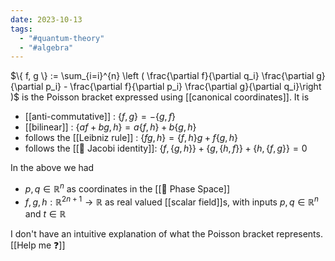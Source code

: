 ```yaml
---
date: 2023-10-13
tags:
  - "#quantum-theory"
  - "#algebra"
---
```

$\{ f, g \} := \sum_{i=i}^{n} \left ( \frac{\partial f}{\partial q_i} \frac{\partial g}{\partial p_i} - \frac{\partial f}{\partial p_i} \frac{\partial g}{\partial q_i}\right )$ is the Poisson bracket expressed using [[canonical coordinates]]. It is
- [[anti-commutative]] : $\{ f, g \} = - \{ g, f \}$
- [[bilinear]] : $\{ af + bg, h \} = a\{ f, h \} + b \{ g, h \}$
- follows the [[Leibniz rule]] : $\{ fg,h \} = \{ f, h \} g + f \{ g,h \}$
- follows the [[📘 Jacobi identity]]: $\{ f, \{ g,h \} \} + \{ g, \{ h,f \} \} + \{ h, \{ f,g \} \} = 0$

In the above we had
- $p, q \in \mathbb{R}^n$ as coordinates in the [[📘 Phase Space]]
- $f,g,h: \mathbb{R}^{2n+1} \rightarrow \mathbb{R}$ as real valued [[scalar field]]s, with inputs $p,q \in \mathbb{R}^n$ and $t \in \mathbb{R}$ 

I don't have an intuitive explanation of what the Poisson bracket represents. [[Help me ❓]]